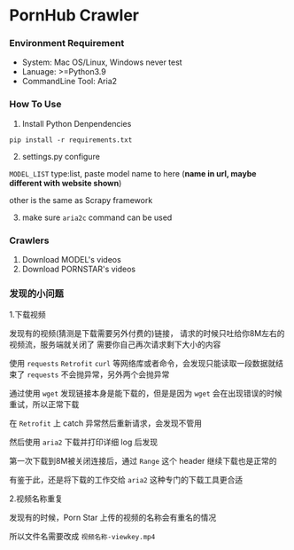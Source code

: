 # PornHub Crawler

### Environment Requirement

- System: Mac OS/Linux, Windows never test
- Lanuage: >=Python3.9
- CommandLine Tool: Aria2

### How To Use

1. Install Python Denpendencies

`pip install -r requirements.txt`

2. settings.py configure

`MODEL_LIST` type:list, paste model name to here (**name in url, maybe different with website shown**)

other is the same as Scrapy framework

3. make sure `aria2c` command can be used


### Crawlers

1. Download MODEL's videos
2. Download PORNSTAR's videos

### 发现的小问题

1.下载视频

发现有的视频(猜测是下载需要另外付费的)链接，
请求的时候只吐给你8M左右的视频流，服务端就关闭了
需要你自己再次请求剩下大小的内容

使用 `requests` `Retrofit` `curl` 等网络库或者命令，会发现只能读取一段数据就结束了
`requests` 不会抛异常，另外两个会抛异常

通过使用 `wget` 发现链接本身是能下载的，但是是因为 `wget` 会在出现错误的时候重试，所以正常下载

在 `Retrofit` 上 catch 异常然后重新请求，会发现不管用

然后使用 `aria2` 下载并打印详细 log 后发现

第一次下载到8M被关闭连接后，通过 `Range` 这个 header 继续下载也是正常的

有鉴于此，还是将下载的工作交给 `aria2` 这种专门的下载工具更合适

2.视频名称重复

发现有的时候，Porn Star 上传的视频的名称会有重名的情况

所以文件名需要改成 `视频名称-viewkey.mp4`
 
